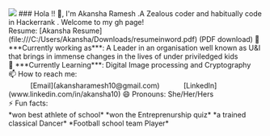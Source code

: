 <img src="https://blog.sqlauthority.com/wp-content/uploads/2010/07/comic.jpg"/>
### Hola !! 👋, I'm Akansha Ramesh .A Zealous coder and habitually code in Hackerrank . Welcome to my gh page! <br>
Resume:  [Akansha Resume](file:///C:/Users/Akansha/Downloads/resumeinword.pdf) (PDF download)
🔭 ***Currently working as***:  A Leader in an organisation well known as U&I that brings in immense changes in the lives of under priviledged kids  <br>
🌱 ***Currently Learning***:  Digital Image processing and Cryptography <br>
📫 How to reach me: <br>
&nbsp;&nbsp;&nbsp;&nbsp;&nbsp;&nbsp;&nbsp;&nbsp;&nbsp;&nbsp; [Email](akansharamesh10@gmail.com)
&nbsp;&nbsp;&nbsp;&nbsp;&nbsp;&nbsp;&nbsp;&nbsp;&nbsp;&nbsp; [LinkedIn](www.linkedin.com/in/akansha10)
😄 Pronouns: She/Her/Hers <br>
⚡ Fun facts:<br>
*won best athlete of school*
*won the Entreprenurship quiz*
*a trained classical Dancer*
*Football school team Player*
